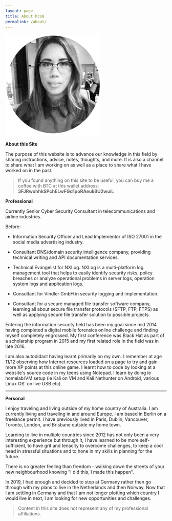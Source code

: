 ```yaml
---
layout: page
title: About hcs0
permalink: /about/
---
```


![Author](/assets/images/author.png)

**About this Site**

The purpose of this website is to advance our knowledge in this field by sharing instructions, advice, notes, thoughts, and more. It is also a channel to share what I am working on as well as a place to share what I have worked on in the past.

> If you found anything on this site to be useful, you can buy me a coffee with BTC at this wallet address: **3FJRwohhkSPchELwFGd1poRAeukBU2wuiL** 

**Professional**

Currently Senior Cyber Security Consultant in telecommunications and airline industries.

Before:

- Information Security Officer and Lead Implementor of ISO 27001 in the social media advertising industry.

- Consultant DNS/domain security intelligence company, providing technical writing and API documentation services.

- Technical Evangelist for NXLog. NXLog is a multi-platform log management tool that helps to easily identify security risks, policy breaches or analyze operational problems in server logs, operation system logs and application logs.

- Consultant for Vindler GmbH in security logging and implementation.

- Consultant for a secure managed file transfer software company, learning all about secure file transfer protocols (SFTP, FTP, FTPS) as well as applying secure file transfer solution to possible projects.

Entering the information security field has been my goal since mid 2014 having completed a digital mobile forensics online challenge and finding myself completely engrossed. My first conference was Black Hat as part of a scholarship program in 2015 and my first related role in the field was in late 2016.

I am also autodidact having learnt primarily on my own. I remember at age
11/12 observing how Internet resources loaded on a page to try and gain more XP
points at this online game. I learnt how to code by looking at a website's
source code in my teens using Notepad.  I learn by doing ie homelab/VM setup
(ie Kali on VM and Kali Nethunter on Android, various Linux OS' on live USB
etc).

---

**Personal**

I enjoy traveling and living outside of my home country of Australia. I am currently living and traveling in and around Europe. I am based in Berlin on a freelance permit. I have previously lived in Paris, Dublin, Vancouver, Toronto, London, and Brisbane outside my home town.

Learning to live in multiple countries since 2012 has not only been a very
interesting experience but through it, I have learned to be more self-sufficient, to have grit and tenacity to overcome challenges, to keep a cool head in
stressful situations and to hone in my skills in planning for the future.

There is no greater feeling than freedom - walking down the streets of your
new neighbourhood knowing "I did this, I made this happen".

In 2019, I had enough and decided to stop at Germany rather then go through
with my plans to live in the Netherlands and then Norway. Now that I am settling in Germany and that I am not longer plotting which country I would live in next, I am looking for new opportunities and challenges.

> Content in this site does not represent any of my professional affiliations.
